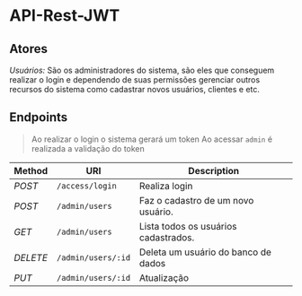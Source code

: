 # API-Rest-JWT

## Atores

*Usuários:* São os administradores do sistema, são eles que conseguem realizar o login e dependendo de suas permissões gerenciar outros recursos do sistema como cadastrar novos usuários, clientes e etc.

## Endpoints

> Ao realizar o login o sistema gerará um token
> Ao acessar `admin` é realizada a validação do token

| Method   | URI                 | Description  |
|----------|---------------------|--------------|
| *POST*   | `/access/login`     | Realiza login |
| *POST*   | `/admin/users`      | Faz o cadastro de um novo usuário. |
| *GET*    | `/admin/users`      | Lista todos os usuários cadastrados. |
| *DELETE* | `/admin/users/:id`  | Deleta um usuário do banco de dados |
| *PUT*    | `/admin/users/:id`  | Atualização |